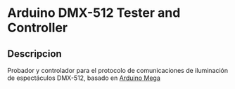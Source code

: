 # Arduino DMX-512 Tester and Controller

## Descripcion
Probador y controlador para el protocolo de comunicaciones de iluminación de espectáculos DMX-512, basado en [Arduino Mega](http://www.arduino.cc/en/Main/ArduinoBoardMega2560)
